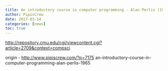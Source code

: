 ```yaml
---
title: An introductory course in computer programming - Alan Perlis (1965)
author: PipisCrew
date: 2017-03-14
categories: [news]
toc: true
---
```


http://repository.cmu.edu/cgi/viewcontent.cgi?article=2709&context=compsci

origin - http://www.pipiscrew.com/?p=7175 an-introductory-course-in-computer-programming-alan-perlis-1965